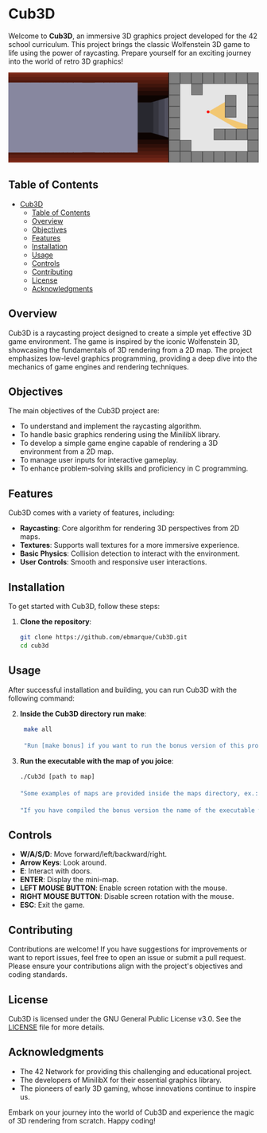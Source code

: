 # Cub3D

Welcome to **Cub3D**, an immersive 3D graphics project developed for the 42 school curriculum. This project brings the classic Wolfenstein 3D game to life using the power of raycasting. Prepare yourself for an exciting journey into the world of retro 3D graphics!

![Cub3D Gameplay](Cub3d.gif)

## Table of Contents
- [Cub3D](#cub3d)
	- [Table of Contents](#table-of-contents)
	- [Overview](#overview)
	- [Objectives](#objectives)
	- [Features](#features)
	- [Installation](#installation)
	- [Usage](#usage)
	- [Controls](#controls)
	- [Contributing](#contributing)
	- [License](#license)
	- [Acknowledgments](#acknowledgments)

## Overview

Cub3D is a raycasting project designed to create a simple yet effective 3D game environment. The game is inspired by the iconic Wolfenstein 3D, showcasing the fundamentals of 3D rendering from a 2D map. The project emphasizes low-level graphics programming, providing a deep dive into the mechanics of game engines and rendering techniques.

## Objectives

The main objectives of the Cub3D project are:
- To understand and implement the raycasting algorithm.
- To handle basic graphics rendering using the MinilibX library.
- To develop a simple game engine capable of rendering a 3D environment from a 2D map.
- To manage user inputs for interactive gameplay.
- To enhance problem-solving skills and proficiency in C programming.

## Features

Cub3D comes with a variety of features, including:
- **Raycasting**: Core algorithm for rendering 3D perspectives from 2D maps.
- **Textures**: Supports wall textures for a more immersive experience.
- **Basic Physics**: Collision detection to interact with the environment.
- **User Controls**: Smooth and responsive user interactions.

## Installation

To get started with Cub3D, follow these steps:

1. **Clone the repository**:
   ```sh
   git clone https://github.com/ebmarque/Cub3D.git
   cd cub3d

## Usage

After successful installation and building, you can run Cub3D with the following command:

2. **Inside the Cub3D directory run make**:
   ```sh
	make all
	
	"Run [make bonus] if you want to run the bonus version of this project."

3. **Run the executable with the map of you joice**:
	```sh
	./Cub3d [path to map]

	"Some examples of maps are provided inside the maps directory, ex.: maps/test.cub"
	
	"If you have compiled the bonus version the name of the executable will be [Cub3d_bonus]"

## Controls

- **W/A/S/D**: Move forward/left/backward/right.
- **Arrow Keys**: Look around.
- **E**: Interact with doors.
- **ENTER**: Display the mini-map.
- **LEFT MOUSE BUTTON**: Enable screen rotation with the mouse.
- **RIGHT MOUSE BUTTON**: Disable screen rotation with the mouse.
- **ESC**: Exit the game.

## Contributing

Contributions are welcome! If you have suggestions for improvements or want to report issues, feel free to open an issue or submit a pull request. Please ensure your contributions align with the project's objectives and coding standards.

## License

Cub3D is licensed under the GNU General Public License v3.0. See the [LICENSE](LICENSE) file for more details.


## Acknowledgments

- The 42 Network for providing this challenging and educational project.
- The developers of MinilibX for their essential graphics library.
- The pioneers of early 3D gaming, whose innovations continue to inspire us.

Embark on your journey into the world of Cub3D and experience the magic of 3D rendering from scratch. Happy coding!

